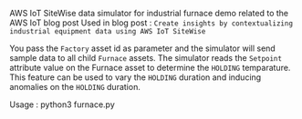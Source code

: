 AWS IoT SiteWise data simulator for industrial furnace demo related to the AWS IoT blog post Used in blog post :  `Create insights by contextualizing industrial equipment data using AWS IoT SiteWise`

You pass the `Factory` asset id as parameter and the simulator will send sample data to all child `Furnace` assets. The simulator reads the `Setpoint` attribute value on the Furnace asset to determine the `HOLDING` temparature. This feature can be used to vary the `HOLDING` duration and inducing anomalies on the `HOLDING` duration. 

Usage : python3 furnace.py <Factory Asset Id> <simulation duration in seconds>


